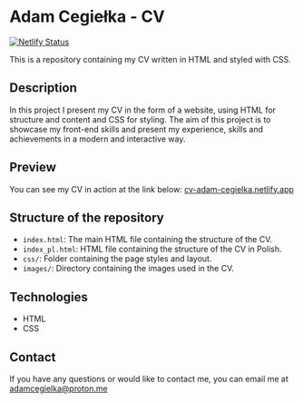 # Adam Cegiełka - CV

[![Netlify Status](https://api.netlify.com/api/v1/badges/7cb54e36-f583-400d-bfe8-c21cb567d9b1/deploy-status)](https://app.netlify.com/sites/cv-adam-cegielka/deploys)

This is a repository containing my CV written in HTML and styled with CSS.

## Description

In this project I present my CV in the form of a website, using HTML for structure and content and CSS for styling. The aim of this project is to showcase my front-end skills and present my experience, skills and achievements in a modern and interactive way.

## Preview

You can see my CV in action at the link below:
[cv-adam-cegielka.netlify.app](https://cv-adam-cegielka.netlify.app/)

## Structure of the repository

- `index.html`: The main HTML file containing the structure of the CV.
- `index_pl.html`: HTML file containing the structure of the CV in Polish.
- `css/`: Folder containing the page styles and layout.
- `images/`: Directory containing the images used in the CV.

## Technologies

- HTML
- CSS

## Contact

If you have any questions or would like to contact me, you can email me at adamcegielka@proton.me

